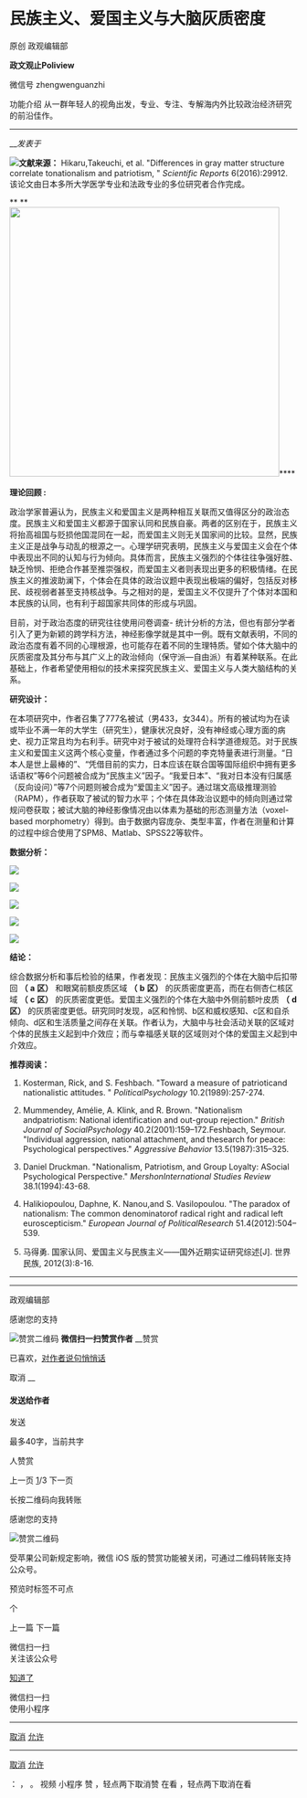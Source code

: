 

#  民族主义、爱国主义与大脑灰质密度

原创 政观编辑部  

**政文观止Poliview** 

微信号 zhengwenguanzhi

功能介绍 从一群年轻人的视角出发，专业、专注、专解海内外比较政治经济研究的前沿佳作。

____

___发表于_


**<img src='/images/630/2.png' width='auto' />**文献来源：**** Hikaru,Takeuchi, et
al. "Differences in gray matter structure correlate tonationalism and
patriotism, " _Scientific Reports_ 6(2016):29912.
该论文由日本多所大学医学专业和法政专业的多位研究者合作完成。

 ** ** **<img src='/images/630/3.png' width='472px' />******  

  

 **理论回顾 :**

政治学家普遍认为，民族主义和爱国主义是两种相互关联而又值得区分的政治态度。民族主义和爱国主义都源于国家认同和民族自豪。两者的区别在于，民族主义将抬高祖国与贬损他国混同在一起，而爱国主义则无关国家间的比较。显然，民族主义正是战争与动乱的根源之一。心理学研究表明，民族主义与爱国主义会在个体中表现出不同的认知与行为倾向。具体而言，民族主义强烈的个体往往争强好胜、缺乏怜悯、拒绝合作甚至推崇强权，而爱国主义者则表现出更多的积极情绪。在民族主义的推波助澜下，个体会在具体的政治议题中表现出极端的偏好，包括反对移民、歧视弱者甚至支持核战争。与之相对的是，爱国主义不仅提升了个体对本国和本民族的认同，也有利于超国家共同体的形成与巩固。

目前，对于政治态度的研究往往使用问卷调查-
统计分析的方法，但也有部分学者引入了更为新颖的跨学科方法，神经影像学就是其中一例。既有文献表明，不同的政治态度有着不同的心理根源，也可能存在着不同的生理特质。譬如个体大脑中的灰质密度及其分布与其广义上的政治倾向（保守派—自由派）有着某种联系。在此基础上，作者希望使用相似的技术来探究民族主义、爱国主义与人类大脑结构的关系。

**研究设计：**

在本项研究中，作者召集了777名被试（男433，女344）。所有的被试均为在读或毕业不满一年的大学生（研究生），健康状况良好，没有神经或心理方面的病史、视力正常且均为右利手。研究中对于被试的处理符合科学道德规范。对于民族主义和爱国主义这两个核心变量，作者通过多个问题的李克特量表进行测量。“日本人是世上最棒的”、“凭借目前的实力，日本应该在联合国等国际组织中拥有更多话语权”等6个问题被合成为“民族主义”因子。“我爱日本”、“我对日本没有归属感（反向设问）”等7个问题则被合成为“爱国主义”因子。通过瑞文高级推理测验（RAPM），作者获取了被试的智力水平；个体在具体政治议题中的倾向则通过常规问卷获取；被试大脑的神经影像情况由以体素为基础的形态测量方法（voxel-
based morphometry）得到。由于数据内容庞杂、类型丰富，作者在测量和计算的过程中综合使用了SPM8、Matlab、SPSS22等软件。

**数据分析：**

![](/images/630/4.png)

![](/images/630/5.png)

![](/images/630/6.png)

![](/images/630/7.png)

![](/images/630/8.png)

 **结论：**

综合数据分析和事后检验的结果，作者发现：民族主义强烈的个体在大脑中后扣带回 **（** **a** **区）** 和眼窝前额皮质区域 **（** **b**
**区）** 的灰质密度更高，而在右侧杏仁核区域 **（** **c** **区）** 的灰质密度更低。爱国主义强烈的个体在大脑中外侧前额叶皮质 **（**
**d** **区）**
的灰质密度更低。研究同时发现，a区和怜悯、b区和威权感知、c区和自杀倾向、d区和生活质量之间存在关联。作者认为，大脑中与社会活动关联的区域对个体的民族主义起到中介效应；而与幸福感关联的区域则对个体的爱国主义起到中介效应。

**推荐阅读：**

  1. Kosterman, Rick, and S. Feshbach. "Toward a measure of patrioticand nationalistic attitudes. " _PoliticalPsychology_ 10.2(1989):257-274.

  2. Mummendey, Amélie, A. Klink, and R. Brown. "Nationalism andpatriotism: National identification and out-group rejection." _British Journal of SocialPsychology_ 40.2(2001):159–172.Feshbach, Seymour. "Individual aggression, national attachment, and thesearch for peace: Psychological perspectives." _Aggressive Behavior_ 13.5(1987):315–325.

  3. Daniel Druckman. "Nationalism, Patriotism, and Group Loyalty: ASocial Psychological Perspective." _MershonInternational Studies Review_ 38.1(1994):43-68.

  4. Halikiopoulou, Daphne, K. Nanou,and S. Vasilopoulou. "The paradox of nationalism: The common denominatorof radical right and radical left euroscepticism." _European Journal of PoliticalResearch_ 51.4(2012):504–539.

  5. 马得勇. 国家认同、爱国主义与民族主义——国外近期实证研究综述[J]. 世界民族, 2012(3):8-16.

  

******  
******  



政观编辑部

感谢您的支持

![赞赏二维码]() **微信扫一扫赞赏作者** __赞赏

已喜欢，[对作者说句悄悄话](javascript:;)

取消 __

#### 发送给作者

发送

最多40字，当前共字

[](javascript:;) 人赞赏

上一页 [1](javascript:;)/3 下一页

长按二维码向我转账

感谢您的支持

![赞赏二维码]()

受苹果公司新规定影响，微信 iOS 版的赞赏功能被关闭，可通过二维码转账支持公众号。

预览时标签不可点



个

上一篇 下一篇



微信扫一扫  
关注该公众号

[知道了](javascript:;)

 微信扫一扫  
使用小程序

****

[取消](javascript:void\(0\);) [允许](javascript:void\(0\);)

****

[取消](javascript:void\(0\);) [允许](javascript:void\(0\);)

： ， 。 视频 小程序 赞 ，轻点两下取消赞 在看 ，轻点两下取消在看

